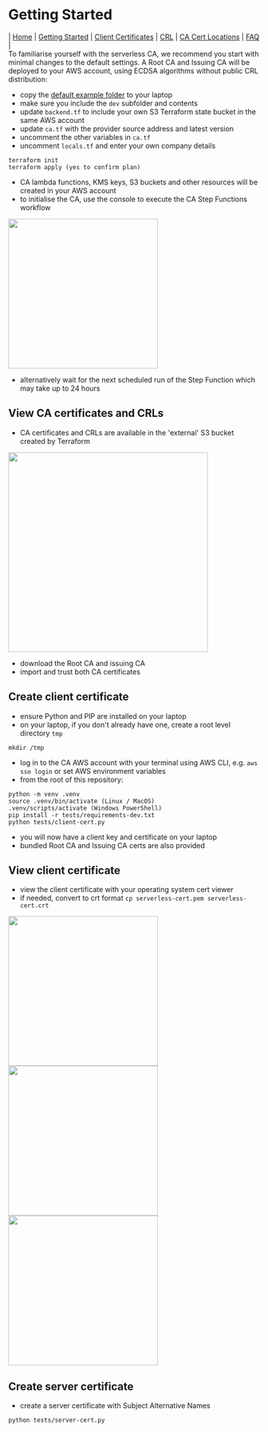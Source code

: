 # Getting Started

| [Home](index.md) | [Getting Started](getting-started.md) | [Client Certificates](client-certificates.md) | [CRL](revocation.md) | [CA Cert Locations](locations.md) | [FAQ](faq.md) |  
To familiarise yourself with the serverless CA, we recommend you start with minimal changes to the default settings. A Root CA and Issuing CA will be deployed to your AWS account, using ECDSA algorithms without public CRL distribution:

* copy the [default example folder](../examples/default) to your laptop
* make sure you include the `dev` subfolder and contents
* update `backend.tf` to include your own S3 Terraform state bucket in the same AWS account
* update `ca.tf` with the provider source address and latest version
* uncomment the other variables in `ca.tf`
* uncomment `locals.tf` and enter your own company details
```
terraform init
terraform apply (yes to confirm plan)
```
* CA lambda functions, KMS keys, S3 buckets and other resources will be created in your AWS account
* to initialise the CA, use the console to execute the CA Step Functions workflow

<img src="images/step-function.png" width="300">

* alternatively wait for the next scheduled run of the Step Function which may take up to 24 hours

## View CA certificates and CRLs
* CA certificates and CRLs are available in the 'external' S3 bucket created by Terraform

<img src="images/external-s3.png" width="400">

* download the Root CA and issuing CA
* import and trust both CA certificates

## Create client certificate
* ensure Python and PIP are installed on your laptop
* on your laptop, if you don't already have one, create a root level directory `tmp`
```
mkdir /tmp
```
* log in to the CA AWS account with your terminal using AWS CLI, e.g. `aws sso login` or set AWS environment variables
* from the root of this repository:
```
python -m venv .venv
source .venv/bin/activate (Linux / MacOS)
.venv/scripts/activate (Windows PowerShell)
pip install -r tests/requirements-dev.txt
python tests/client-cert.py
```
* you will now have a client key and certificate on your laptop
* bundled Root CA and Issuing CA certs are also provided

## View client certificate
* view the client certificate with your operating system cert viewer
* if needed, convert to crt format `cp serverless-cert.pem serverless-cert.crt`

<img src="images/trusted-cert.png" width="300">
<img src="images/cert-details.png" width="300">
<img src="images/cert-chain.png" width="300">

## Create server certificate
* create a server certificate with Subject Alternative Names
```
python tests/server-cert.py
```